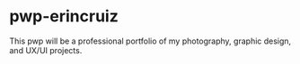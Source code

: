 # pwp-erincruiz
This pwp will be a professional portfolio of my photography, graphic design, and UX/UI projects.
